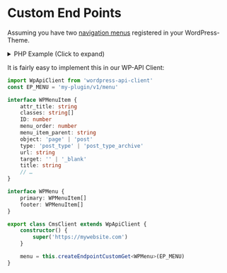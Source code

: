 # Custom End Points

Assuming you have two [navigation menus](https://developer.wordpress.org/reference/functions/register_nav_menu/ ':crossorgin')
registered in your WordPress-Theme.

<details>
<summary>PHP Example (Click to expand)</summary>
<br />

```php
<?php

use WP_REST_Response;

class RESTEndpoints {

    public function __construct() {
        add_action('rest_api_init', [$this, 'add_endpoints']);
    }

    private function get_nav_menu_items_by_location($location, $args = []): array {
        $locations = get_nav_menu_locations();
        $menu = wp_get_nav_menu_object($locations[$location]);
        $menu_items = wp_get_nav_menu_items($menu->name, $args);
        return $menu_items ?: [];
    }

    public function add_endpoints(): void {
        register_rest_route('my-plugin/v1', '/menu', [
            'methods'             => 'GET',
            'callback'            => [$this, 'menu_endpoint'],
            'permission_callback' => '__return_true',
        ]);
    }

    public function menu_endpoint(): WP_REST_Response {
        $primary  = $this->get_nav_menu_items_by_location('primary-menu');
        $footer   = $this->get_nav_menu_items_by_location('footer-menu');
        $response = new WP_REST_Response([
            'primary' => $primary,
            'footer'  => $footer,
        ]);
        $response->status = !empty($primary) && !empty($footer) ? 200 : 500;
        $response->header('Content-Type', 'application/json');
        return $response;
    }

}

new RESTEndpoints();
```

</details>

It is fairly easy to implement this in our WP-API Client:

```typescript
import WpApiClient from 'wordpress-api-client'
const EP_MENU = 'my-plugin/v1/menu'

interface WPMenuItem {
    attr_title: string
    classes: string[]
    ID: number
    menu_order: number
    menu_item_parent: string
    object: 'page' | 'post'
    type: 'post_type' | 'post_type_archive'
    url: string
    target: '' | '_blank'
    title: string
    // …
}

interface WPMenu {
    primary: WPMenuItem[]
    footer: WPMenuItem[]
}

export class CmsClient extends WpApiClient {
    constructor() {
        super('https://mywebsite.com')
    }

    menu = this.createEndpointCustomGet<WPMenu>(EP_MENU)
}
```
